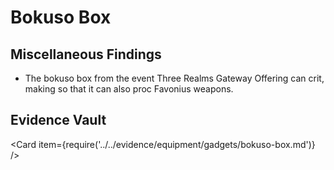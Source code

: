 # Bokuso Box

## Miscellaneous Findings

* The bokuso box from the event Three Realms Gateway Offering can crit, making so that it can also proc Favonius weapons.

## Evidence Vault

<Card item={require('../../evidence/equipment/gadgets/bokuso-box.md')} />
